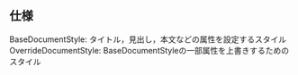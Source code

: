 ## 仕様

BaseDocumentStyle: タイトル，見出し，本文などの属性を設定するスタイル
OverrideDocumentStyle: BaseDocumentStyleの一部属性を上書きするためのスタイル
